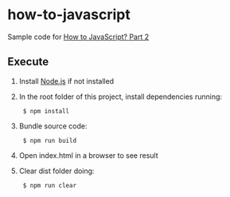 # how-to-javascript

Sample code for [How to JavaScript? Part 2](https://medium.com/@jun.hanamaki/how-to-javascript-or-yet-another-javascript-guide-part-2-npm-and-webpack-extended-f6355b0e3301#.cfu3nbesv)

## Execute

1. Install [Node.js](https://nodejs.org/) if not installed

2. In the root folder of this project, install dependencies running:

        $ npm install

3. Bundle source code:

        $ npm run build

4. Open index.html in a browser to see result

5. Clear dist folder doing:

        $ npm run clear
